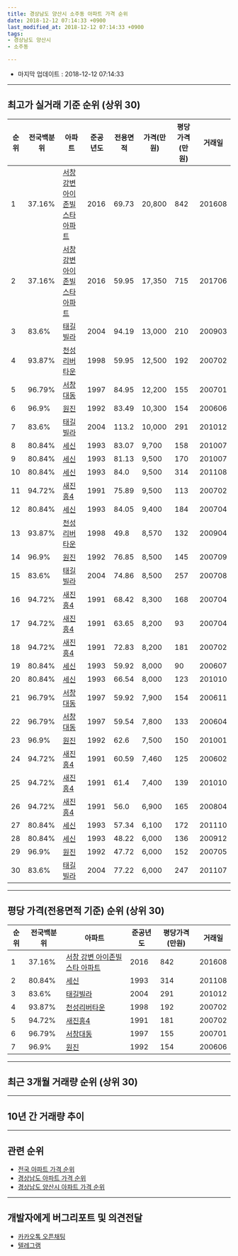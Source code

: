 ```yaml
---
title: 경상남도 양산시 소주동 아파트 가격 순위
date: 2018-12-12 07:14:33 +0900
last_modified_at: 2018-12-12 07:14:33 +0900
tags:
- 경상남도 양산시
- 소주동

---
```


* 마지막 업데이트 : 2018-12-12 07:14:33

---

## 최고가 실거래 기준 순위 (상위 30)


|순위|전국백분위|아파트|준공년도|전용면적|가격(만원)|평당가격(만원)|거래일|
|---|---|---|---|---|---|---|---|
|1|37.16%|[서창 강변 아이존빌스타 아파트](https://search.naver.com/search.naver?query=%EA%B2%BD%EC%83%81%EB%82%A8%EB%8F%84+%EC%96%91%EC%82%B0%EC%8B%9C+%EC%86%8C%EC%A3%BC%EB%8F%99+%EC%84%9C%EC%B0%BD+%EA%B0%95%EB%B3%80+%EC%95%84%EC%9D%B4%EC%A1%B4%EB%B9%8C%EC%8A%A4%ED%83%80+%EC%95%84%ED%8C%8C%ED%8A%B8)|2016|69.73|20,800|842|201608|
|2|37.16%|[서창 강변 아이존빌스타 아파트](https://search.naver.com/search.naver?query=%EA%B2%BD%EC%83%81%EB%82%A8%EB%8F%84+%EC%96%91%EC%82%B0%EC%8B%9C+%EC%86%8C%EC%A3%BC%EB%8F%99+%EC%84%9C%EC%B0%BD+%EA%B0%95%EB%B3%80+%EC%95%84%EC%9D%B4%EC%A1%B4%EB%B9%8C%EC%8A%A4%ED%83%80+%EC%95%84%ED%8C%8C%ED%8A%B8)|2016|59.95|17,350|715|201706|
|3|83.6%|[태길빌라](https://search.naver.com/search.naver?query=%EA%B2%BD%EC%83%81%EB%82%A8%EB%8F%84+%EC%96%91%EC%82%B0%EC%8B%9C+%EC%86%8C%EC%A3%BC%EB%8F%99+%ED%83%9C%EA%B8%B8%EB%B9%8C%EB%9D%BC)|2004|94.19|13,000|210|200903|
|4|93.87%|[천성리버타운](https://search.naver.com/search.naver?query=%EA%B2%BD%EC%83%81%EB%82%A8%EB%8F%84+%EC%96%91%EC%82%B0%EC%8B%9C+%EC%86%8C%EC%A3%BC%EB%8F%99+%EC%B2%9C%EC%84%B1%EB%A6%AC%EB%B2%84%ED%83%80%EC%9A%B4)|1998|59.95|12,500|192|200702|
|5|96.79%|[서창대동](https://search.naver.com/search.naver?query=%EA%B2%BD%EC%83%81%EB%82%A8%EB%8F%84+%EC%96%91%EC%82%B0%EC%8B%9C+%EC%86%8C%EC%A3%BC%EB%8F%99+%EC%84%9C%EC%B0%BD%EB%8C%80%EB%8F%99)|1997|84.95|12,200|155|200701|
|6|96.9%|[원진](https://search.naver.com/search.naver?query=%EA%B2%BD%EC%83%81%EB%82%A8%EB%8F%84+%EC%96%91%EC%82%B0%EC%8B%9C+%EC%86%8C%EC%A3%BC%EB%8F%99+%EC%9B%90%EC%A7%84)|1992|83.49|10,300|154|200606|
|7|83.6%|[태길빌라](https://search.naver.com/search.naver?query=%EA%B2%BD%EC%83%81%EB%82%A8%EB%8F%84+%EC%96%91%EC%82%B0%EC%8B%9C+%EC%86%8C%EC%A3%BC%EB%8F%99+%ED%83%9C%EA%B8%B8%EB%B9%8C%EB%9D%BC)|2004|113.2|10,000|291|201012|
|8|80.84%|[세신](https://search.naver.com/search.naver?query=%EA%B2%BD%EC%83%81%EB%82%A8%EB%8F%84+%EC%96%91%EC%82%B0%EC%8B%9C+%EC%86%8C%EC%A3%BC%EB%8F%99+%EC%84%B8%EC%8B%A0)|1993|83.07|9,700|158|201007|
|9|80.84%|[세신](https://search.naver.com/search.naver?query=%EA%B2%BD%EC%83%81%EB%82%A8%EB%8F%84+%EC%96%91%EC%82%B0%EC%8B%9C+%EC%86%8C%EC%A3%BC%EB%8F%99+%EC%84%B8%EC%8B%A0)|1993|81.13|9,500|170|201007|
|10|80.84%|[세신](https://search.naver.com/search.naver?query=%EA%B2%BD%EC%83%81%EB%82%A8%EB%8F%84+%EC%96%91%EC%82%B0%EC%8B%9C+%EC%86%8C%EC%A3%BC%EB%8F%99+%EC%84%B8%EC%8B%A0)|1993|84.0|9,500|314|201108|
|11|94.72%|[새진흥4](https://search.naver.com/search.naver?query=%EA%B2%BD%EC%83%81%EB%82%A8%EB%8F%84+%EC%96%91%EC%82%B0%EC%8B%9C+%EC%86%8C%EC%A3%BC%EB%8F%99+%EC%83%88%EC%A7%84%ED%9D%A54)|1991|75.89|9,500|113|200702|
|12|80.84%|[세신](https://search.naver.com/search.naver?query=%EA%B2%BD%EC%83%81%EB%82%A8%EB%8F%84+%EC%96%91%EC%82%B0%EC%8B%9C+%EC%86%8C%EC%A3%BC%EB%8F%99+%EC%84%B8%EC%8B%A0)|1993|84.05|9,400|184|200704|
|13|93.87%|[천성리버타운](https://search.naver.com/search.naver?query=%EA%B2%BD%EC%83%81%EB%82%A8%EB%8F%84+%EC%96%91%EC%82%B0%EC%8B%9C+%EC%86%8C%EC%A3%BC%EB%8F%99+%EC%B2%9C%EC%84%B1%EB%A6%AC%EB%B2%84%ED%83%80%EC%9A%B4)|1998|49.8|8,570|132|200904|
|14|96.9%|[원진](https://search.naver.com/search.naver?query=%EA%B2%BD%EC%83%81%EB%82%A8%EB%8F%84+%EC%96%91%EC%82%B0%EC%8B%9C+%EC%86%8C%EC%A3%BC%EB%8F%99+%EC%9B%90%EC%A7%84)|1992|76.85|8,500|145|200709|
|15|83.6%|[태길빌라](https://search.naver.com/search.naver?query=%EA%B2%BD%EC%83%81%EB%82%A8%EB%8F%84+%EC%96%91%EC%82%B0%EC%8B%9C+%EC%86%8C%EC%A3%BC%EB%8F%99+%ED%83%9C%EA%B8%B8%EB%B9%8C%EB%9D%BC)|2004|74.86|8,500|257|200708|
|16|94.72%|[새진흥4](https://search.naver.com/search.naver?query=%EA%B2%BD%EC%83%81%EB%82%A8%EB%8F%84+%EC%96%91%EC%82%B0%EC%8B%9C+%EC%86%8C%EC%A3%BC%EB%8F%99+%EC%83%88%EC%A7%84%ED%9D%A54)|1991|68.42|8,300|168|200704|
|17|94.72%|[새진흥4](https://search.naver.com/search.naver?query=%EA%B2%BD%EC%83%81%EB%82%A8%EB%8F%84+%EC%96%91%EC%82%B0%EC%8B%9C+%EC%86%8C%EC%A3%BC%EB%8F%99+%EC%83%88%EC%A7%84%ED%9D%A54)|1991|63.65|8,200|93|200704|
|18|94.72%|[새진흥4](https://search.naver.com/search.naver?query=%EA%B2%BD%EC%83%81%EB%82%A8%EB%8F%84+%EC%96%91%EC%82%B0%EC%8B%9C+%EC%86%8C%EC%A3%BC%EB%8F%99+%EC%83%88%EC%A7%84%ED%9D%A54)|1991|72.83|8,200|181|200702|
|19|80.84%|[세신](https://search.naver.com/search.naver?query=%EA%B2%BD%EC%83%81%EB%82%A8%EB%8F%84+%EC%96%91%EC%82%B0%EC%8B%9C+%EC%86%8C%EC%A3%BC%EB%8F%99+%EC%84%B8%EC%8B%A0)|1993|59.92|8,000|90|200607|
|20|80.84%|[세신](https://search.naver.com/search.naver?query=%EA%B2%BD%EC%83%81%EB%82%A8%EB%8F%84+%EC%96%91%EC%82%B0%EC%8B%9C+%EC%86%8C%EC%A3%BC%EB%8F%99+%EC%84%B8%EC%8B%A0)|1993|66.54|8,000|123|201010|
|21|96.79%|[서창대동](https://search.naver.com/search.naver?query=%EA%B2%BD%EC%83%81%EB%82%A8%EB%8F%84+%EC%96%91%EC%82%B0%EC%8B%9C+%EC%86%8C%EC%A3%BC%EB%8F%99+%EC%84%9C%EC%B0%BD%EB%8C%80%EB%8F%99)|1997|59.92|7,900|154|200611|
|22|96.79%|[서창대동](https://search.naver.com/search.naver?query=%EA%B2%BD%EC%83%81%EB%82%A8%EB%8F%84+%EC%96%91%EC%82%B0%EC%8B%9C+%EC%86%8C%EC%A3%BC%EB%8F%99+%EC%84%9C%EC%B0%BD%EB%8C%80%EB%8F%99)|1997|59.54|7,800|133|200604|
|23|96.9%|[원진](https://search.naver.com/search.naver?query=%EA%B2%BD%EC%83%81%EB%82%A8%EB%8F%84+%EC%96%91%EC%82%B0%EC%8B%9C+%EC%86%8C%EC%A3%BC%EB%8F%99+%EC%9B%90%EC%A7%84)|1992|62.6|7,500|150|201001|
|24|94.72%|[새진흥4](https://search.naver.com/search.naver?query=%EA%B2%BD%EC%83%81%EB%82%A8%EB%8F%84+%EC%96%91%EC%82%B0%EC%8B%9C+%EC%86%8C%EC%A3%BC%EB%8F%99+%EC%83%88%EC%A7%84%ED%9D%A54)|1991|60.59|7,460|125|200602|
|25|94.72%|[새진흥4](https://search.naver.com/search.naver?query=%EA%B2%BD%EC%83%81%EB%82%A8%EB%8F%84+%EC%96%91%EC%82%B0%EC%8B%9C+%EC%86%8C%EC%A3%BC%EB%8F%99+%EC%83%88%EC%A7%84%ED%9D%A54)|1991|61.4|7,400|139|201010|
|26|94.72%|[새진흥4](https://search.naver.com/search.naver?query=%EA%B2%BD%EC%83%81%EB%82%A8%EB%8F%84+%EC%96%91%EC%82%B0%EC%8B%9C+%EC%86%8C%EC%A3%BC%EB%8F%99+%EC%83%88%EC%A7%84%ED%9D%A54)|1991|56.0|6,900|165|200804|
|27|80.84%|[세신](https://search.naver.com/search.naver?query=%EA%B2%BD%EC%83%81%EB%82%A8%EB%8F%84+%EC%96%91%EC%82%B0%EC%8B%9C+%EC%86%8C%EC%A3%BC%EB%8F%99+%EC%84%B8%EC%8B%A0)|1993|57.34|6,100|172|201110|
|28|80.84%|[세신](https://search.naver.com/search.naver?query=%EA%B2%BD%EC%83%81%EB%82%A8%EB%8F%84+%EC%96%91%EC%82%B0%EC%8B%9C+%EC%86%8C%EC%A3%BC%EB%8F%99+%EC%84%B8%EC%8B%A0)|1993|48.22|6,000|136|200912|
|29|96.9%|[원진](https://search.naver.com/search.naver?query=%EA%B2%BD%EC%83%81%EB%82%A8%EB%8F%84+%EC%96%91%EC%82%B0%EC%8B%9C+%EC%86%8C%EC%A3%BC%EB%8F%99+%EC%9B%90%EC%A7%84)|1992|47.72|6,000|152|200705|
|30|83.6%|[태길빌라](https://search.naver.com/search.naver?query=%EA%B2%BD%EC%83%81%EB%82%A8%EB%8F%84+%EC%96%91%EC%82%B0%EC%8B%9C+%EC%86%8C%EC%A3%BC%EB%8F%99+%ED%83%9C%EA%B8%B8%EB%B9%8C%EB%9D%BC)|2004|77.22|6,000|247|201107|


---

## 평당 가격(전용면적 기준) 순위 (상위 30)


|순위|전국백분위|아파트|준공년도|평당가격(만원)|거래일|
|---|---|---|---|---|---|
|1|37.16%|[서창 강변 아이존빌스타 아파트](https://search.naver.com/search.naver?query=%EA%B2%BD%EC%83%81%EB%82%A8%EB%8F%84+%EC%96%91%EC%82%B0%EC%8B%9C+%EC%86%8C%EC%A3%BC%EB%8F%99+%EC%84%9C%EC%B0%BD+%EA%B0%95%EB%B3%80+%EC%95%84%EC%9D%B4%EC%A1%B4%EB%B9%8C%EC%8A%A4%ED%83%80+%EC%95%84%ED%8C%8C%ED%8A%B8)|2016|842|201608|
|2|80.84%|[세신](https://search.naver.com/search.naver?query=%EA%B2%BD%EC%83%81%EB%82%A8%EB%8F%84+%EC%96%91%EC%82%B0%EC%8B%9C+%EC%86%8C%EC%A3%BC%EB%8F%99+%EC%84%B8%EC%8B%A0)|1993|314|201108|
|3|83.6%|[태길빌라](https://search.naver.com/search.naver?query=%EA%B2%BD%EC%83%81%EB%82%A8%EB%8F%84+%EC%96%91%EC%82%B0%EC%8B%9C+%EC%86%8C%EC%A3%BC%EB%8F%99+%ED%83%9C%EA%B8%B8%EB%B9%8C%EB%9D%BC)|2004|291|201012|
|4|93.87%|[천성리버타운](https://search.naver.com/search.naver?query=%EA%B2%BD%EC%83%81%EB%82%A8%EB%8F%84+%EC%96%91%EC%82%B0%EC%8B%9C+%EC%86%8C%EC%A3%BC%EB%8F%99+%EC%B2%9C%EC%84%B1%EB%A6%AC%EB%B2%84%ED%83%80%EC%9A%B4)|1998|192|200702|
|5|94.72%|[새진흥4](https://search.naver.com/search.naver?query=%EA%B2%BD%EC%83%81%EB%82%A8%EB%8F%84+%EC%96%91%EC%82%B0%EC%8B%9C+%EC%86%8C%EC%A3%BC%EB%8F%99+%EC%83%88%EC%A7%84%ED%9D%A54)|1991|181|200702|
|6|96.79%|[서창대동](https://search.naver.com/search.naver?query=%EA%B2%BD%EC%83%81%EB%82%A8%EB%8F%84+%EC%96%91%EC%82%B0%EC%8B%9C+%EC%86%8C%EC%A3%BC%EB%8F%99+%EC%84%9C%EC%B0%BD%EB%8C%80%EB%8F%99)|1997|155|200701|
|7|96.9%|[원진](https://search.naver.com/search.naver?query=%EA%B2%BD%EC%83%81%EB%82%A8%EB%8F%84+%EC%96%91%EC%82%B0%EC%8B%9C+%EC%86%8C%EC%A3%BC%EB%8F%99+%EC%9B%90%EC%A7%84)|1992|154|200606|


---

## 최근 3개월 거래량 순위 (상위 30)


<div style="width:100%;">
    <canvas id="deal_count_ranking" height="250"></canvas>
</div>


<script>
new Chart(document.getElementById("deal_count_ranking"), {
    type: 'horizontalBar',
    data: {
        labels: ['천성리버타운', '서창대동', '세신', '새진흥4', '원진', '서창 강변 아이존빌스타 아파트'],
        datasets: [{
            label: '실거래 수',
            data: [18, 5, 3, 1, 1, 1],
            borderColor: "rgba(255, 0, 128, 1)",
            backgroundColor: "rgba(255, 0, 128, 0.5)",
            fill: false,
        }]
    },
    options: {
        responsive: true,
        title: {
            display: true,
            text: '최근 3개월 거래량 순위'
        },
        tooltips: {
            mode: 'index',
            intersect: false,
            callbacks: {
                title: function(tooltipItems, data) {
                    return "실거래 수:";
                },
                label: function(tooltipItem, data) {
                    return data.labels[tooltipItem.index] + ": " + tooltipItem.xLabel;
                }
            }
        },
        hover: {
            mode: 'nearest',
            intersect: true
        },
        scales: {
            xAxes: [{
                display: true,
                scaleLabel: {
                    display: true,
                    labelString: '실거래 수'
                },
                ticks: {
                    suggestedMin: 0,
                }
            }],
            yAxes: [{
                display: true,
                ticks: {
                    autoSkip: false,
                    callback: function(value, index, values) {
                        if (value.length > 15)
                            return value.substr(0, 13) + "...";
                        else
                            return value;
                    }
                },
                scaleLabel: {
                    display: false,
                }
            }]
        }
    }
});

</script>


---

## 10년 간 거래량 추이


<div style="width:100%;">
    <canvas id="deal_progress" height="250"></canvas>
</div>

<script>
new Chart(document.getElementById("deal_progress"), {
    type: 'line',
    data: {
        labels: ['200812','200901','200902','200903','200904','200905','200906','200907','200908','200909','200910','200911','200912','201001','201002','201003','201004','201005','201006','201007','201008','201009','201010','201011','201012','201101','201102','201103','201104','201105','201106','201107','201108','201109','201110','201111','201112','201201','201202','201203','201204','201205','201206','201207','201208','201209','201210','201211','201212','201301','201302','201303','201304','201305','201306','201307','201308','201309','201310','201311','201312','201401','201402','201403','201404','201405','201406','201407','201408','201409','201410','201411','201412','201501','201502','201503','201504','201505','201506','201507','201508','201509','201510','201511','201512','201601','201602','201603','201604','201605','201606','201607','201608','201609','201610','201611','201612','201701','201702','201703','201704','201705','201706','201707','201708','201709','201710','201711','201712','201801','201802','201803','201804','201805','201806','201807','201808','201809','201810','201811','201812'],
        datasets: [{
            label: '실거래 수',
            pointRadius: 1,
            data: [20, 20, 19, 40, 38, 28, 26, 30, 25, 44, 32, 36, 31, 38, 36, 57, 61, 43, 40, 43, 46, 39, 80, 85, 69, 55, 82, 89, 71, 55, 47, 42, 47, 43, 51, 31, 33, 21, 43, 52, 23, 31, 34, 21, 17, 15, 20, 30, 30, 26, 16, 42, 50, 40, 47, 18, 30, 25, 37, 27, 31, 35, 30, 41, 31, 43, 35, 26, 31, 38, 43, 29, 34, 54, 48, 74, 70, 50, 31, 53, 41, 59, 62, 54, 31, 26, 29, 60, 31, 49, 55, 51, 53, 44, 55, 60, 37, 30, 51, 47, 43, 43, 37, 40, 30, 30, 18, 26, 11, 21, 17, 21, 18, 29, 12, 19, 13, 11, 13, 13, 3],
            borderColor: "rgba(255, 201, 14, 1)",
            backgroundColor: "rgba(255, 201, 14, 0.5)",
            fill: true,
        }]
    },
    options: {
        responsive: true,
        title: {
            display: true,
            text: '10년간 거래량 추이'
        },
        tooltips: {
            mode: 'index',
            intersect: false,
        },
        hover: {
            mode: 'nearest',
            intersect: true
        },
        scales: {
            xAxes: [{
                display: true,
                scaleLabel: {
                    display: true,
                    labelString: '년/월'
                }
            }],
            yAxes: [{
                display: true,
                ticks: {
                    suggestedMin: 0,
                },
                scaleLabel: {
                    display: true,
                    labelString: '실거래 수'
                }
            }]
        }
    }
});

</script>


---

## 관련 순위

- [전국 아파트 가격 순위](https://inasie.github.io/apt-ranking/전국)
- [경상남도 아파트 가격 순위](https://inasie.github.io/apt-ranking/경상남도)
- [경상남도 양산시 아파트 가격 순위](https://inasie.github.io/apt-ranking/경상남도-양산시)


---

## 개발자에게 버그리포트 및 의견전달

- [카카오톡 오픈채팅](https://open.kakao.com/o/gLJUAP4)
- [텔레그램](https://t.me/inasie)

